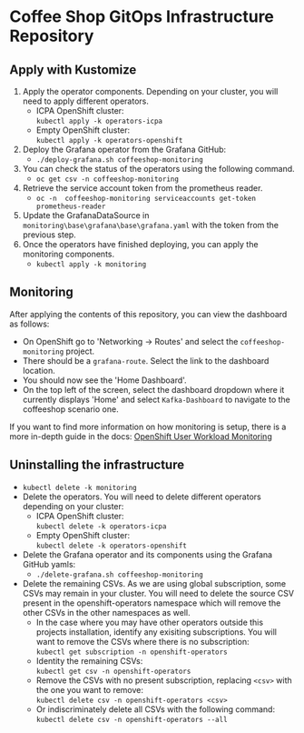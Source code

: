 # Coffee Shop GitOps Infrastructure Repository

## Apply with Kustomize

1. Apply the operator components. Depending on your cluster, you will need to apply different operators.  
   * ICPA OpenShift cluster:  
   `kubectl apply -k operators-icpa`  
   * Empty OpenShift cluster:  
   `kubectl apply -k operators-openshift`
1. Deploy the Grafana operator from the Grafana GitHub:
   * `./deploy-grafana.sh coffeeshop-monitoring`
1. You can check the status of the operators using the following command.
   * `oc get csv -n coffeeshop-monitoring`
1. Retrieve the service account token from the prometheus reader.
   * `oc -n  coffeeshop-monitoring serviceaccounts get-token prometheus-reader`
1. Update the GrafanaDataSource in `monitoring\base\grafana\base\grafana.yaml` with the token from the previous step.
1. Once the operators have finished deploying, you can apply the monitoring components.
   * `kubectl apply -k monitoring`

## Monitoring

After applying the contents of this repository, you can view the dashboard as follows:

* On OpenShift go to 'Networking -> Routes' and select the `coffeeshop-monitoring` project.
* There should be a `grafana-route`. Select the link to the dashboard location.
* You should now see the 'Home Dashboard'.
* On the top left of the screen, select the dashboard dropdown where it currently displays 'Home' and select `Kafka-Dashboard` to navigate to the coffeeshop scenario one.

If you want to find more information on how monitoring is setup, there is a more in-depth guide in the docs: <a href="docs/openshift-user-workload-monitoring">OpenShift User Workload Monitoring</a>

## Uninstalling the infrastructure

* `kubectl delete -k monitoring`
* Delete the operators. You will need to delete different operators depending on your cluster:
  * ICPA OpenShift cluster:  
  `kubectl delete -k operators-icpa`  
  * Empty OpenShift cluster:  
  `kubectl delete -k operators-openshift` 
* Delete the Grafana operator and its components using the Grafana GitHub yamls:
   * `./delete-grafana.sh coffeeshop-monitoring`
* Delete the remaining CSVs. As we are using global subscription, some CSVs may remain in your cluster. You will need to delete the source CSV present in the openshift-operators namespace which will remove the other CSVs in the other namespaces as well.
  * In the case where you may have other operators outside this projects installation, identify any exisiting subscriptions. You will want to remove the CSVs where there is no subscription:  
  `kubectl get subscription -n openshift-operators`
  * Identity the remaining CSVs:  
  `kubectl get csv -n openshift-operators`  
  * Remove the CSVs with no present subscription, replacing `<csv>` with the one you want to remove:  
  `kubectl delete csv -n openshift-operators <csv>`
  * Or indiscriminately delete all CSVs with the following command:  
  `kubectl delete csv -n openshift-operators --all`
